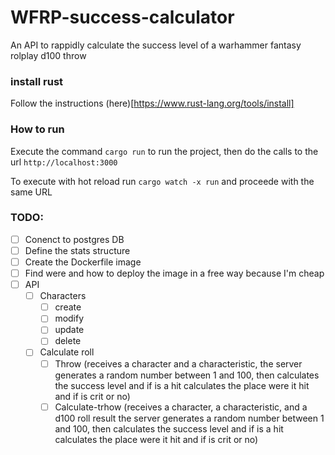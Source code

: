 # WFRP-success-calculator
An API to rappidly calculate the success level of a warhammer fantasy rolplay d100 throw

### install rust

Follow the instructions (here)[https://www.rust-lang.org/tools/install]

### How to run

Execute the command `cargo run` to run the project, then do the calls to the url `http://localhost:3000`

To execute with hot reload run `cargo watch -x run` and proceede with the same URL

### TODO:
- [ ] Conenct to postgres DB
- [ ] Define the stats structure
- [ ] Create the Dockerfile image 
- [ ] Find were and how to deploy the image in a free way because I'm cheap
- [ ] API
    - [ ] Characters
        - [ ] create
        - [ ] modify
        - [ ] update
        - [ ] delete
    - [ ] Calculate roll
        - [ ] Throw (receives a character and a characteristic, the server generates a random number between 1 and 100, then calculates the success level and if is a hit calculates the place were it hit and if is crit or no)
        - [ ] Calculate-trhow (receives a character, a characteristic, and a d100 roll result the server generates a random number between 1 and 100, then calculates the success level and if is a hit calculates the place were it hit and if is crit or no)
